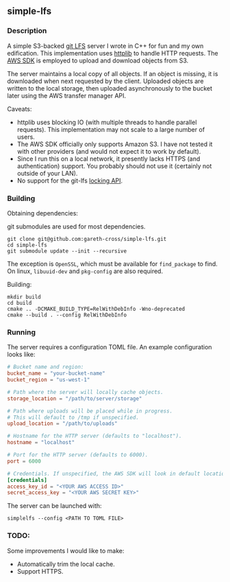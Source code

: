 ## simple-lfs

### Description

A simple S3-backed [git LFS](https://git-lfs.com) server I wrote in C++ for fun and my own edification. This implementation uses [httplib](https://github.com/yhirose/cpp-httplib) to handle HTTP requests. The [AWS SDK](https://aws.amazon.com/sdk-for-cpp/) is employed to upload and download objects from S3.

The server maintains a local copy of all objects. If an object is missing, it is downloaded when next requested by the client. Uploaded objects are written to the local storage, then uploaded asynchronously to the bucket later using the AWS transfer manager API.

Caveats:
- httplib uses blocking IO (with multiple threads to handle parallel requests). This implementation may not scale to a large number of users.
- The AWS SDK officially only supports Amazon S3. I have not tested it with other providers (and would not expect it to work by default).
- Since I run this on a local network, it presently lacks HTTPS (and authentication) support. You probably should not use it (certainly not outside of your LAN).
- No support for the git-lfs [locking API](https://github.com/git-lfs/git-lfs/blob/main/docs/api/locking.md).


### Building

Obtaining dependencies:

git submodules are used for most dependencies.
```
git clone git@github.com:gareth-cross/simple-lfs.git
cd simple-lfs
git submodule update --init --recursive
```

The exception is `OpenSSL`, which must be available for `find_package` to find. On linux, `libuuid-dev` and `pkg-config` are also required.

Building:
```
mkdir build
cd build
cmake .. -DCMAKE_BUILD_TYPE=RelWithDebInfo -Wno-deprecated
cmake --build . --config RelWithDebInfo
```

### Running

The server requires a configuration TOML file. An example configuration looks like:

```toml
# Bucket name and region:
bucket_name = "your-bucket-name"
bucket_region = "us-west-1"

# Path where the server will locally cache objects.
storage_location = "/path/to/server/storage"

# Path where uploads will be placed while in progress.
# This will default to /tmp if unspecified.
upload_location = "/path/to/uploads"

# Hostname for the HTTP server (defaults to "localhost").
hostname = "localhost"

# Port for the HTTP server (defaults to 6000).
port = 6000

# Credentials. If unspecified, the AWS SDK will look in default locations.
[credentials]
access_key_id = "<YOUR AWS ACCESS ID>"
secret_access_key = "<YOUR AWS SECRET KEY>"
```

The server can be launched with:
```
simplelfs --config <PATH TO TOML FILE>
```

### TODO:
Some improvements I would like to make:
- Automatically trim the local cache.
- Support HTTPS.

